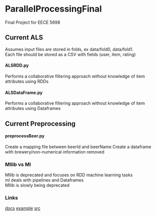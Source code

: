 # ParallelProcessingFinal
Final Project for EECE 5698

## Current ALS
Assumes input files are stored in folds, ex data/fold0, data/fold1.  
Each file should be stored as a CSV with fields (user, item, rating)  

#### ALSRDD.py
Performs a collaborative filtering approach without knowledge of item attributes using RDDs  

#### ALSDataFrame.py
Performs a collaborative filtering approach without knowledge of item attributes using Dataframes  

## Current Preprocessing
#### preprocessBeer.py
Create a mapping file between beerId and beerName
Create a dataframe with brewery/non-numerical information removed

### Mllib vs Ml
Mllib is deprecated and focuses on RDD machine learning tasks  
ml deals with pipelines and Dataframes  
Mllib is slowly being deprecated  

### Links
[docs](https://spark.apache.org/docs/2.3.2/api/python/pyspark.ml.html#pyspark.ml.recommendation.ALS)
[example](https://spark.apache.org/docs/2.3.2/ml-collaborative-filtering.html)
[src](https://spark.apache.org/docs/2.3.2/api/python/_modules/pyspark/ml/recommendation.html#ALS)